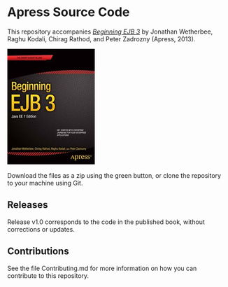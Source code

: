 # Apress Source Code

This repository accompanies [*Beginning EJB 3*](http://www.apress.com/9781430246923) by Jonathan Wetherbee, Raghu Kodali, Chirag  Rathod, and Peter Zadrozny (Apress, 2013).

![Cover image](9781430246923.jpg)

Download the files as a zip using the green button, or clone the repository to your machine using Git.

## Releases

Release v1.0 corresponds to the code in the published book, without corrections or updates.

## Contributions

See the file Contributing.md for more information on how you can contribute to this repository.
